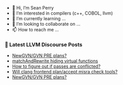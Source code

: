 - 👋 Hi, I’m Sean Perry
- 👀 I’m interested in compilers (c++, COBOL, llvm)
- 🌱 I’m currently learning ...
- 💞️ I’m looking to collaborate on ...
- 📫 How to reach me ...

<!---
s66perry/s66perry is a ✨ special ✨ repository because its `README.md` (this file) appears on your GitHub profile.
You can click the Preview link to take a look at your changes.
--->
### 📕 Latest LLVM Discourse Posts

<!-- DISCOURSE-LLVM:START -->
- [NewGVN/GVN PRE plans?](https://discourse.llvm.org/t/newgvn-gvn-pre-plans/84746#post_5)
- [matchAndRewrite hiding virtual functions](https://discourse.llvm.org/t/matchandrewrite-hiding-virtual-functions/84933#post_16)
- [How to figure out if passes are conflicted?](https://discourse.llvm.org/t/how-to-figure-out-if-passes-are-conflicted/84975#post_2)
- [Will clang frontend plan/accept misra check tools?](https://discourse.llvm.org/t/will-clang-frontend-plan-accept-misra-check-tools/84754?page=2#post_24)
- [NewGVN/GVN PRE plans?](https://discourse.llvm.org/t/newgvn-gvn-pre-plans/84746#post_4)
<!-- DISCOURSE-LLVM:END -->
